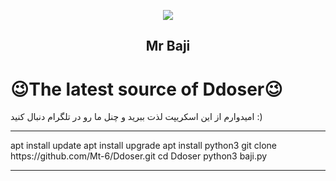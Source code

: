 <p align="center"><img src="https://host4fun.com/h4f/images/OPer.png"></p>
<h2 align="center"><b>Mr Baji</b></h2>

</p>

# 😉The latest source of Ddoser😉
امیدوارم از این اسکریپت لذت ببرید و چنل ما رو در تلگرام دنبال کنید  :)
<hr> 
apt install update 
apt install upgrade
apt install python3
git clone https://github.com/Mt-6/Ddoser.git
cd Ddoser
python3 baji.py
<hr> 
